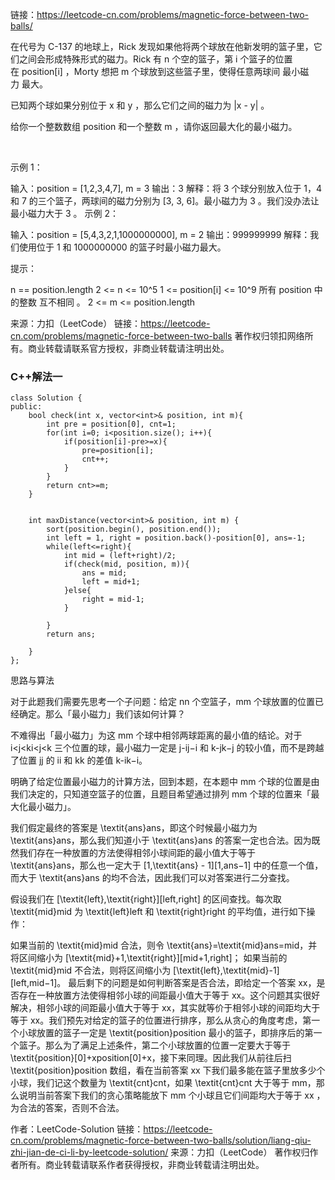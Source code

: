链接：https://leetcode-cn.com/problems/magnetic-force-between-two-balls/

在代号为 C-137 的地球上，Rick 发现如果他将两个球放在他新发明的篮子里，它们之间会形成特殊形式的磁力。Rick 有 n 个空的篮子，第 i 个篮子的位置在 position[i] ，Morty 想把 m 个球放到这些篮子里，使得任意两球间 最小磁力 最大。

已知两个球如果分别位于 x 和 y ，那么它们之间的磁力为 |x - y| 。

给你一个整数数组 position 和一个整数 m ，请你返回最大化的最小磁力。

 

示例 1：



输入：position = [1,2,3,4,7], m = 3
输出：3
解释：将 3 个球分别放入位于 1，4 和 7 的三个篮子，两球间的磁力分别为 [3, 3, 6]。最小磁力为 3 。我们没办法让最小磁力大于 3 。
示例 2：

输入：position = [5,4,3,2,1,1000000000], m = 2
输出：999999999
解释：我们使用位于 1 和 1000000000 的篮子时最小磁力最大。
 

提示：

n == position.length
2 <= n <= 10^5
1 <= position[i] <= 10^9
所有 position 中的整数 互不相同 。
2 <= m <= position.length

来源：力扣（LeetCode）
链接：https://leetcode-cn.com/problems/magnetic-force-between-two-balls
著作权归领扣网络所有。商业转载请联系官方授权，非商业转载请注明出处。

### C++解法一 ###
```
class Solution {
public:
    bool check(int x, vector<int>& position, int m){
        int pre = position[0], cnt=1;
        for(int i=0; i<position.size(); i++){
            if(position[i]-pre>=x){
                pre=position[i];
                cnt++;
            }
        }
        return cnt>=m;
    }


    int maxDistance(vector<int>& position, int m) {
        sort(position.begin(), position.end());
        int left = 1, right = position.back()-position[0], ans=-1;
        while(left<=right){
            int mid = (left+right)/2;
            if(check(mid, position, m)){
                ans = mid;
                left = mid+1;
            }else{
                right = mid-1;
            }

        }
        return ans;

    }
};
```
思路与算法

对于此题我们需要先思考一个子问题：给定 nn 个空篮子，mm 个球放置的位置已经确定。那么「最小磁力」我们该如何计算？

不难得出「最小磁力」为这 mm 个球中相邻两球距离的最小值的结论。对于 i<j<ki<j<k 三个位置的球，最小磁力一定是 j-ij−i 和 k-jk−j 的较小值，而不是跨越了位置 jj 的 ii 和 kk 的差值 k-ik−i。

明确了给定位置最小磁力的计算方法，回到本题，在本题中 mm 个球的位置是由我们决定的，只知道空篮子的位置，且题目希望通过排列 mm 个球的位置来「最大化最小磁力」。

我们假定最终的答案是 \textit{ans}ans，即这个时候最小磁力为 \textit{ans}ans，那么我们知道小于 \textit{ans}ans 的答案一定也合法。因为既然我们存在一种放置的方法使得相邻小球间距的最小值大于等于 \textit{ans}ans，那么也一定大于 [1,\textit{ans} - 1][1,ans−1] 中的任意一个值，而大于 \textit{ans}ans 的均不合法，因此我们可以对答案进行二分查找。

假设我们在 [\textit{left},\textit{right}][left,right] 的区间查找。每次取 \textit{mid}mid 为 \textit{left}left 和 \textit{right}right 的平均值，进行如下操作：

如果当前的 \textit{mid}mid 合法，则令 \textit{ans}=\textit{mid}ans=mid，并将区间缩小为 [\textit{mid}+1,\textit{right}][mid+1,right]；
如果当前的 \textit{mid}mid 不合法，则将区间缩小为 [\textit{left},\textit{mid}-1][left,mid−1]。
最后剩下的问题是如何判断答案是否合法，即给定一个答案 xx，是否存在一种放置方法使得相邻小球的间距最小值大于等于 xx。这个问题其实很好解决，相邻小球的间距最小值大于等于 xx，其实就等价于相邻小球的间距均大于等于 xx。我们预先对给定的篮子的位置进行排序，那么从贪心的角度考虑，第一个小球放置的篮子一定是 \textit{position}position 最小的篮子，即排序后的第一个篮子。那么为了满足上述条件，第二个小球放置的位置一定要大于等于 \textit{position}[0]+xposition[0]+x，接下来同理。因此我们从前往后扫 \textit{position}position 数组，看在当前答案 xx 下我们最多能在篮子里放多少个小球，我们记这个数量为 \textit{cnt}cnt，如果 \textit{cnt}cnt 大于等于 mm，那么说明当前答案下我们的贪心策略能放下 mm 个小球且它们间距均大于等于 xx ，为合法的答案，否则不合法。

作者：LeetCode-Solution
链接：https://leetcode-cn.com/problems/magnetic-force-between-two-balls/solution/liang-qiu-zhi-jian-de-ci-li-by-leetcode-solution/
来源：力扣（LeetCode）
著作权归作者所有。商业转载请联系作者获得授权，非商业转载请注明出处。
